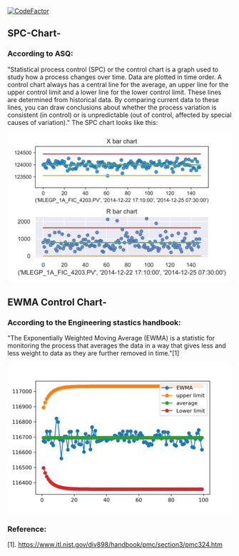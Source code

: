 [![CodeFactor](https://www.codefactor.io/repository/github/sumit-ai/spc-and-ewma-chart-/badge)](https://www.codefactor.io/repository/github/sumit-ai/spc-and-ewma-chart-)
## SPC-Chart-
### According to ASQ: 
"Statistical process control (SPC) or the control chart is a graph used to study how a process changes over time. Data are plotted in time order. A control chart always has a central line for the average, an upper line for the upper control limit and a lower line for the lower control limit. These lines are determined from historical data. By comparing current data to these lines, you can draw conclusions about whether the process variation is consistent (in control) or is unpredictable (out of control, affected by special causes of variation)." The SPC chart looks like this: 

<img src="pic.png" width="600" />

## EWMA Control Chart-
### According to the Engineering stastics handbook:  
"The Exponentially Weighted Moving Average (EWMA) is a statistic for monitoring the process that averages the data in a way that gives less and less weight to data as they are further removed in time."[1]

<img src="EWMA.png" width="800" />


### Reference:

[1]. https://www.itl.nist.gov/div898/handbook/pmc/section3/pmc324.htm
